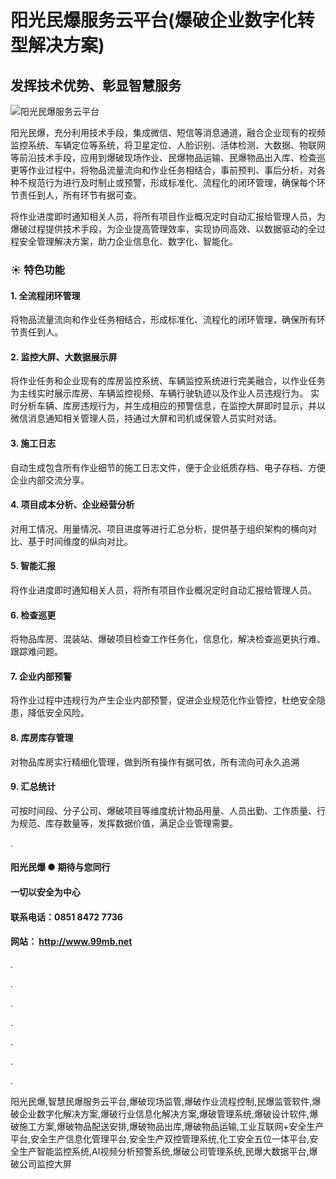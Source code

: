 # 阳光民爆服务云平台(爆破企业数字化转型解决方案)

## 发挥技术优势、彰显智慧服务
![阳光民爆服务云平台](https://www.99mb.net:4430/articles/images/%E9%98%B3%E5%85%89%E6%B0%91%E7%88%86%E6%9C%8D%E5%8A%A1%E4%BA%91%E5%B9%B3%E5%8F%B0-%E5%8A%9F%E8%83%BD%E4%BB%8B%E7%BB%8D.jpg)

阳光民爆，充分利用技术手段，集成微信、短信等消息通道，融合企业现有的视频监控系统、车辆定位等系统，将卫星定位、人脸识别、活体检测、大数据、物联网等前沿技术手段，应用到爆破现场作业、民爆物品运输、民爆物品出入库、检查巡更等作业过程中，将物品流量流向和作业任务相结合，事前预判、事后分析，对各种不规范行为进行及时制止或预警，形成标准化、流程化的闭环管理，确保每个环节责任到人，所有环节有据可查。


将作业进度即时通知相关人员，将所有项目作业概况定时自动汇报给管理人员，为爆破过程提供技术手段，为企业提高管理效率，实现协同高效、以数据驱动的全过程安全管理解决方案，助力企业信息化、数字化、智能化。

### ☀ 特色功能

#### 1. 全流程闭环管理
将物品流量流向和作业任务相结合，形成标准化、流程化的闭环管理，确保所有环节责任到人。

#### 2. 监控大屏、大数据展示屏
将作业任务和企业现有的库房监控系统、车辆监控系统进行完美融合，以作业任务为主线实时展示库房、车辆监控视频、车辆行驶轨迹以及作业人员违规行为。
实时分析车辆、库房违规行为，并生成相应的预警信息，在监控大屏即时显示，并以微信消息通知相关管理人员，持通过大屏和司机或保管人员实时对话。

#### 3. 施工日志
自动生成包含所有作业细节的施工日志文件，便于企业纸质存档、电子存档、方便企业内部交流分享。

#### 4. 项目成本分析、企业经营分析
对用工情况、用量情况、项目进度等进行汇总分析，提供基于组织架构的横向对比、基于时间维度的纵向对比。

#### 5. 智能汇报
将作业进度即时通知相关人员，将所有项目作业概况定时自动汇报给管理人员。

#### 6. 检查巡更
将物品库房、混装站、爆破项目检查工作任务化，信息化，解决检查巡更执行难、跟踪难问题。

#### 7. 企业内部预警
将作业过程中违规行为产生企业内部预警，促进企业规范化作业管控，杜绝安全隐患，降低安全风险。

#### 8. 库房库存管理
对物品库房实行精细化管理，做到所有操作有据可依，所有流向可永久追溯

#### 9. 汇总统计
可按时间段、分子公司、爆破项目等维度统计物品用量、人员出勤、工作质量、行为规范、库存数量等，发挥数据价值，满足企业管理需要。

.

#### 阳光民爆 ● 期待与您同行
#### 一切以安全为中心
#### 联系电话：0851 8472 7736
#### 网站： http://www.99mb.net
.

.

.

.

.

.

.

阳光民爆,智慧民爆服务云平台,爆破现场监管,爆破作业流程控制,民爆监管软件,爆破企业数字化解决方案,爆破行业信息化解决方案,爆破管理系统,爆破设计软件,爆破施工方案,爆破物品配送安排,爆破物品出库,爆破物品运输,工业互联网+安全生产平台,安全生产信息化管理平台,安全生产双控管理系统,化工安全五位一体平台,安全生产智能监控系统,AI视频分析预警系统,爆破公司管理系统,民爆大数据平台,爆破公司监控大屏
